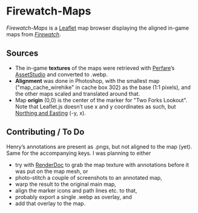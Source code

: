 # Firewatch-Maps

_Firewatch-Maps_ is a [Leaflet](https://leafletjs.com/) map browser displaying the aligned in-game maps from [_Firewatch_](http://www.firewatchgame.com/).

## Sources

- The in-game **textures** of the maps were retrieved with [Perfare](https://www.perfare.net/)’s [AssetStudio](https://github.com/Perfare/AssetStudio) and converted to .webp.
- **Alignment** was done in Photoshop, with the smallest map ("map_cache_wirehike" in cache box 302) as the base (1:1 pixels), and the other maps scaled and translated around that.
- Map **origin** (0,0) is the center of the marker for "Two Forks Lookout". Note that Leaflet.js doesn’t use x and y coordinates as such, but [Northing and Easting](https://leafletjs.com/examples/crs-simple/crs-simple.html) (-y, x).

## Contributing / To Do

Henry’s annotations are present as .pngs, but not aligned to the map (yet). Same for the accompanying keys.
I was planning to either 
- try with [RenderDoc](https://renderdoc.org/) to grab the map texture with annotations before it was put on the map mesh,
or
- photo-stitch a couple of screenshots to an annotated map,
- warp the result to the original main map,
- align the marker icons and path lines etc. to that,
- probably export a single .webp as overlay, and
- add that overlay to the map.
